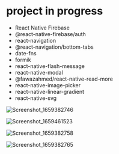# project in progress

- React Native Firebase
- @react-native-firebase/auth
- react-navigation
- @react-navigation/bottom-tabs
- date-fns
- formik
- react-native-flash-message
- react-native-modal
- @fawazahmed/react-native-read-more
- react-native-image-picker
- react-native-linear-gradient
- react-native-svg

![Screenshot_1659382746](https://user-images.githubusercontent.com/85956297/182238043-6497bc4c-a0b2-45ad-89bf-8d901723e198.png)

![Screenshot_1659461523](https://user-images.githubusercontent.com/85956297/182449147-f267617f-3381-4614-83db-26709d992d44.png)

![Screenshot_1659382758](https://user-images.githubusercontent.com/85956297/182238122-9750f0c6-5c75-48e9-a7ad-8527c29d83cc.png)

![Screenshot_1659382765](https://user-images.githubusercontent.com/85956297/182238175-365ac81d-33ff-4a7c-bb1f-70ecc2778870.png)
